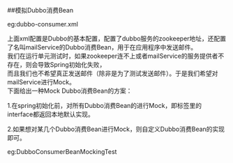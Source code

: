 ##模拟Dubbo消费Bean

eg:dubbo-consumer.xml

上面xml配置是Dubbo的基本配置，配置了dubbo服务的zookeeper地址，还配置了名叫mailService的Dubbo消费Bean，用于在应用程序中发送邮件。<br/>
 我们在运行单元测试时，如果zookeeper连不上或者mailService的服务提供者不存在，则会导致Spring初始化失败， <br/>
 而且我们也不希望真正发送邮件（除非是为了测试发送邮件）。于是我们希望对mailService进行Mock。<br/>
下面给出一种Mock Dubbo消费Bean的方案：

1.在spring初始化前，对所有Dubbo消费Bean的进行Mock，即<dubbo>标签里的interface都返回本地默认实现。

2.如果想对某几个Dubbo消费Bean进行Mock，则自定义Dubbo消费Bean的实现即可。

eg:DubboConsumerBeanMockingTest